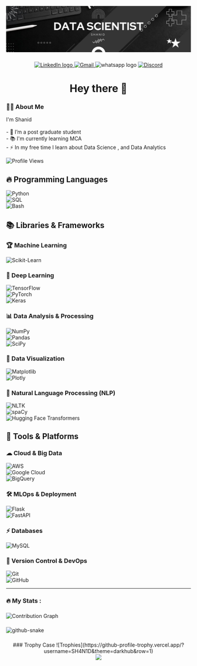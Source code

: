 <div align="center">
  <img src="Images/Banner.jpg"  />
</div>

###


<div align="center">
 <a href="http://www.linkedin.com/in/SH4N1D">
   
  <img src="https://img.shields.io/static/v1?message=LinkedIn&logo=linkedin&label=&color=0077B5&logoColor=white&labelColor=&style=for-the-badge" height="25" alt="LinkedIn logo"/>
</a>
  <a href="mailto:shanidpsha@gmail.com">
  <img src="https://img.shields.io/badge/Gmail-D14836?logo=gmail&logoColor=white&style=for-the-badge" height="25" alt="Gmail"/>
</a>
  <img src="https://img.shields.io/static/v1?message=Whatsapp&logo=whatsapp&label=&color=25D366&logoColor=white&labelColor=&style=for-the-badge" height="25" alt="whatsapp logo"  />
<a href="https://discord.com/users/871299683274870784">
  <img src="https://img.shields.io/badge/Discord-5865F2?logo=discord&logoColor=white&style=for-the-badge" height="25" alt="Discord"/>
</a>
  
</div>

###

<h1 align="center">Hey there 👋</h1>

###

<h3 align="left">👩‍💻  About Me</h3>

<p align="left">I'm Shanid <br><br>- 🔭 I’m a post graduate student <br>- 📚 I'm currently learning MCA<br>- ⚡ In my free time I learn about Data Science , and Data Analytics</p> 

![Profile Views](https://komarev.com/ghpvc/?username=SH4N1D&color=blueviolet)

###
<!--
<h3 align="left">🛠 Language and tools</h3>

###


<div align="left">
  <img src="https://cdn.jsdelivr.net/gh/devicons/devicon/icons/python/python-original.svg" height="40" alt="python logo"  />
  <img width="12" />
  <img src="https://cdn.jsdelivr.net/gh/devicons/devicon/icons/pandas/pandas-original.svg" height="40" alt="pandas logo"  />
  <img width="12" />
  <img src="https://cdn.jsdelivr.net/gh/devicons/devicon/icons/numpy/numpy-original.svg" height="40" alt="numpy logo"  />
  <img width="12" />
  <img src="https://cdn.jsdelivr.net/gh/devicons/devicon/icons/jupyter/jupyter-original.svg" height="40" alt="jupyter logo"  />
  <img width="12" />
  <img src="https://cdn.jsdelivr.net/gh/devicons/devicon/icons/anaconda/anaconda-original.svg" height="40" alt="anaconda logo"  />
   <img width="12" />
  <img src="https://images.sftcdn.net/images/t_app-icon-m/p/574dbe16-1a7b-4787-9aaf-0990bffba958/1398037130/matplotlib-Matplotlib_icon.svg.png" height="40" alt="LOGO"  />
</div>

-->

## 🔥 Programming Languages  
![Python](https://img.shields.io/badge/-Python-3776AB?logo=python&logoColor=white&style=for-the-badge)  
![SQL](https://img.shields.io/badge/-SQL-4479A1?logo=mysql&logoColor=white&style=for-the-badge)  
![Bash](https://img.shields.io/badge/-Bash-4EAA25?logo=gnubash&logoColor=white&style=for-the-badge)  

## 📚 Libraries & Frameworks  
### 🏆 Machine Learning  
![Scikit-Learn](https://img.shields.io/badge/-Scikit%20Learn-F7931E?logo=scikit-learn&logoColor=white&style=for-the-badge)  

### 🧠 Deep Learning  
![TensorFlow](https://img.shields.io/badge/-TensorFlow-FF6F00?logo=tensorflow&logoColor=white&style=for-the-badge)  
![PyTorch](https://img.shields.io/badge/-PyTorch-EE4C2C?logo=pytorch&logoColor=white&style=for-the-badge)  
![Keras](https://img.shields.io/badge/-Keras-D00000?logo=keras&logoColor=white&style=for-the-badge)  

### 📊 Data Analysis & Processing  
![NumPy](https://img.shields.io/badge/-NumPy-013243?logo=numpy&logoColor=white&style=for-the-badge)  
![Pandas](https://img.shields.io/badge/-Pandas-150458?logo=pandas&logoColor=white&style=for-the-badge)  
![SciPy](https://img.shields.io/badge/-SciPy-8CAAE6?logo=scipy&logoColor=white&style=for-the-badge)  

### 🎨 Data Visualization  
![Matplotlib](https://img.shields.io/badge/-Matplotlib-11557C?logo=plotly&logoColor=white&style=for-the-badge)  
![Plotly](https://img.shields.io/badge/-Plotly-3F4F75?logo=plotly&logoColor=white&style=for-the-badge)  

### 📝 Natural Language Processing (NLP)  
![NLTK](https://img.shields.io/badge/-NLTK-32A852?logo=python&logoColor=white&style=for-the-badge)  
![spaCy](https://img.shields.io/badge/-spaCy-09A3D5?logo=python&logoColor=white&style=for-the-badge)  
![Hugging Face Transformers](https://img.shields.io/badge/-Transformers-FFDD00?logo=huggingface&logoColor=white&style=for-the-badge)  

## 🚀 Tools & Platforms  
### ☁ Cloud & Big Data  
![AWS](https://img.shields.io/badge/-AWS-232F3E?logo=amazonaws&logoColor=white&style=for-the-badge)  
![Google Cloud](https://img.shields.io/badge/-Google%20Cloud-4285F4?logo=google-cloud&logoColor=white&style=for-the-badge)  
![BigQuery](https://img.shields.io/badge/-BigQuery-669DF6?logo=googlebigquery&logoColor=white&style=for-the-badge)  

### 🛠 MLOps & Deployment  
![Flask](https://img.shields.io/badge/-Flask-000000?logo=flask&logoColor=white&style=for-the-badge)  
![FastAPI](https://img.shields.io/badge/-FastAPI-009688?logo=fastapi&logoColor=white&style=for-the-badge)  

### ⚡ Databases  
![MySQL](https://img.shields.io/badge/-MySQL-4479A1?logo=mysql&logoColor=white&style=for-the-badge)  

### 📌 Version Control & DevOps  
![Git](https://img.shields.io/badge/-Git-F05032?logo=git&logoColor=white&style=for-the-badge)  
![GitHub](https://img.shields.io/badge/-GitHub-181717?logo=github&logoColor=white&style=for-the-badge)  

---
 







 







###

<h3 align="left">🔥   My Stats :</h3>

###
<!--
<div align="center">
  <img src="https://streak-stats.demolab.com?user=SH4N1D&locale=en&mode=daily&theme=dark&hide_border=false&border_radius=5&order=3" height="220" alt="Streak graph"  />

-->
![Contribution Graph](https://github-readme-activity-graph.vercel.app/graph?username=SH4N1D&theme=react-dark)
</div>


###

<picture>
  <source media="(prefers-color-scheme: dark)" srcset="https://raw.githubusercontent.com/SH4N1D/SH4N1D/output/github-snake-dark.svg" />
  <source media="(prefers-color-scheme: light)" srcset="https://raw.githubusercontent.com/SH4N1D/SH4N1D/output/github-snake.svg" />
  <img alt="github-snake" src="https://raw.githubusercontent.com/tobiasmeyhoefer/tobiasmeyhoefer/output/github-snake.svg" />
</picture>

###
<div align="center">
### Trophy Case
![Trophies](https://github-profile-trophy.vercel.app/?username=SH4N1D&theme=darkhub&row=1)
</div>

<div align="center">
  <img src="https://profile-counter.glitch.me/SH4N1D/count.svg?"  />
</div>

###

